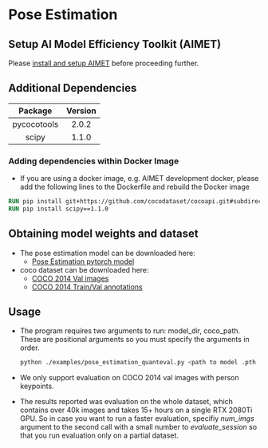 # Pose Estimation

## Setup AI Model Efficiency Toolkit (AIMET)
Please [install and setup AIMET](../../README.md#install-aimet) before proceeding further.

## Additional Dependencies

|   Package   | Version |
| :---------: | :-----: |
| pycocotools |  2.0.2  |
|    scipy    |  1.1.0  |

### Adding dependencies within Docker Image

- If you are using a docker image, e.g. AIMET development docker, please add the following lines to the Dockerfile and rebuild the Docker image

```dockerfile
RUN pip install git+https://github.com/cocodataset/cocoapi.git#subdirectory=PythonAPI
RUN pip install scipy==1.1.0
```

## Obtaining model weights and dataset
- The pose estimation model can be downloaded here:
  - <a href="/../../releases/download/pose_estimation_pytorch/pose_estimation_pytorch.tar.gz">
    Pose Estimation pytorch model
    </a>
- coco dataset can be downloaded here:
  - <a href="http://images.cocodataset.org/zips/val2014.zip">COCO 2014 Val images</a>
  - <a href="http://images.cocodataset.org/annotations/annotations_trainval2014.zip">
    COCO 2014 Train/Val annotations
    </a>

## Usage
- The program requires two arguments to run: model_dir, coco_path. These are positional arguments so you must specify the arguments in order.
  ```bash
  python ./examples/pose_estimation_quanteval.py <path to model .pth file> <path to location of coco dataset>
  ```
  
- We only support evaluation on COCO 2014 val images with person keypoints.
  
- The results reported was evaluation on the whole dataset, which contains over 40k images and takes 15+ hours on a single RTX 2080Ti GPU. So in case you want to run a faster evaluation, specifiy <em>num_imgs</em> argument to the second call with a small number to  <em>evaluate_session</em> so that you run evaluation only on a partial dataset.
